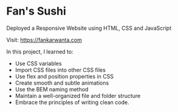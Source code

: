 # Fan's Sushi
Deployed a Responsive Website using HTML, CSS and JavaScript

Visit: https://fankarwanta.com

In this project, I learned to:
- Use CSS variables
- Import CSS files into other CSS files
- Use flex and position properties in CSS
- Create smooth and subtle animations
- Use the BEM naming method
- Maintain a well-organized file and folder structure
-  Embrace the principles of writing clean code.
